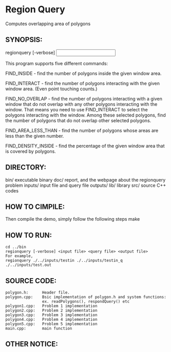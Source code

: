 # Region Query
Computes overlapping area of polygons

## SYNOPSIS:

regionquery [-verbose] <input file> <query file> <output file>

This program supports five different commands: 

FIND_INSIDE - find the number of polygons inside the given window area.

FIND_INTERACT - find the number of polygons interacting with the given window area. (Even point touching counts.)

FIND_NO_OVERLAP - find the number of polygons interacting with a given window that do not overlap with any other polygons interacting with the window. That means you need to use FIND_INTERACT to select the polygons interacting with the window. Among these selected polygons, find the number of polygons that do not overlap other selected polygons.

FIND_AREA_LESS_THAN - find the number of polygons whose areas are less than the given number.

FIND_DENSITY_INSIDE - find the percentage of the given window area that is covered by polygons.

## DIRECTORY:

bin/	executable binary
doc/	report, and the webpage about the regionquery problem
inputs/ input file and query file
outputs/
lib/	library
src/ 	source C++ codes

## HOW TO CIMPILE:

Then compile the demo, simply follow the following steps
	make

## HOW TO RUN:
	cd ../bin
	regionquery [-verbose] <input file> <query file> <output file>
	For example,
	regionquery ./../inputs/testin ./../inputs/testin_q ./../inputs/test.out

## SOURCE CODE:

	polygon.h:		Header file. 
	polygon.cpp: 	Bsic implementation of polygon.h and system functions: 
					ex. readPolygons(), respondQuery() etc
	polygon1.cpp:	Problem 1 implementation
	polygon2.cpp:	Problem 2 implementation
	polygon3.cpp:	Problem 3 implementation
	polygon4.cpp:	Problem 4 implementation
	polygon5.cpp:   Problem 5 implementation
	main.cpp:		main function

## OTHER NOTICE:
